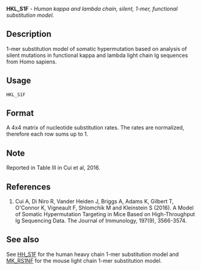 **HKL_S1F** - *Human kappa and lambda chain, silent, 1-mer, functional substitution model.*

Description
--------------------

1-mer substitution model of somatic hypermutation based on analysis of silent mutations
in functional kappa and lambda light chain Ig sequences from Homo sapiens.


Usage
--------------------
```
HKL_S1F
```




Format
-------------------

A 4x4 matrix of nucleotide substitution rates. The rates are normalized,
therefore each row sums up to 1.


Note
-------------------

Reported in Table III in Cui et al, 2016.


References
-------------------


1. Cui A, Di Niro R, Vander Heiden J, Briggs A, Adams K, Gilbert T, O'Connor K,
Vigneault F, Shlomchik M and Kleinstein S (2016). A Model of Somatic Hypermutation 
Targeting in Mice Based on High-Throughput Ig Sequencing Data. The Journal of 
Immunology, 197(9), 3566-3574.
 




See also
-------------------

See [HH_S1F](HH_S1F.md) for the human heavy chain 1-mer substitution model and 
[MK_RS1NF](MK_RS1NF.md) for the mouse light chain 1-mer substitution model.






